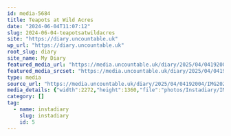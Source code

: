```yaml
---
id: media-5684
title: Teapots at Wild Acres
date: "2024-06-04T11:07:12"
slug: 2024-06-04-teapotsatwildacres
site: "https://diary.uncountable.uk"
wp_url: "https://diary.uncountable.uk"
root_slug: diary
site_name: My Diary
featured_media_url: "https://media.uncountable.uk/diary/2025/04/04192004/IMG20240604120712-edited.webp"
featured_media_srcset: "https://media.uncountable.uk/diary/2025/04/04192004/IMG20240604120712-edited-300x180.webp 300w, https://media.uncountable.uk/diary/2025/04/04192004/IMG20240604120712-edited-1024x613.webp 1024w, https://media.uncountable.uk/diary/2025/04/04192004/IMG20240604120712-edited-150x150.webp 150w, https://media.uncountable.uk/diary/2025/04/04192004/IMG20240604120712-edited-640x383.webp 640w, https://media.uncountable.uk/diary/2025/04/04192004/IMG20240604120712-edited.webp 2272w"
type: media
source_url: "https://media.uncountable.uk/diary/2025/04/04192004/IMG20240604120712-edited.webp"
media_details: {"width":2272,"height":1360,"file":"photos/Instadiary/IMG20240604120712-edited.webp","filesize":187406,"sizes":{"medium":{"file":"IMG20240604120712-edited-300x180.webp","width":300,"height":180,"filesize":18562,"mime_type":"image/webp","source_url":"https://media.uncountable.uk/diary/2025/04/04192004/IMG20240604120712-edited-300x180.webp"},"large":{"file":"IMG20240604120712-edited-1024x613.webp","width":1024,"height":613,"filesize":125152,"mime_type":"image/webp","source_url":"https://media.uncountable.uk/diary/2025/04/04192004/IMG20240604120712-edited-1024x613.webp"},"thumbnail":{"file":"IMG20240604120712-edited-150x150.webp","width":150,"height":150,"filesize":8312,"mime_type":"image/webp","source_url":"https://media.uncountable.uk/diary/2025/04/04192004/IMG20240604120712-edited-150x150.webp"},"mobwidth":{"file":"IMG20240604120712-edited-640x383.webp","width":640,"height":383,"filesize":62148,"mime_type":"image/webp","source_url":"https://media.uncountable.uk/diary/2025/04/04192004/IMG20240604120712-edited-640x383.webp"},"full":{"file":"IMG20240604120712-edited.webp","width":2272,"height":1360,"mime_type":"image/webp","source_url":"https://media.uncountable.uk/diary/2025/04/04192004/IMG20240604120712-edited.webp"}},"image_meta":{"aperture":"0","credit":"","camera":"","caption":"","created_timestamp":"0","copyright":"","focal_length":"0","iso":"0","shutter_speed":"0","title":"","orientation":"0","keywords":[]}}
category: []
tag:
  - name: instadiary
    slug: instadiary
    id: 5
---
```


